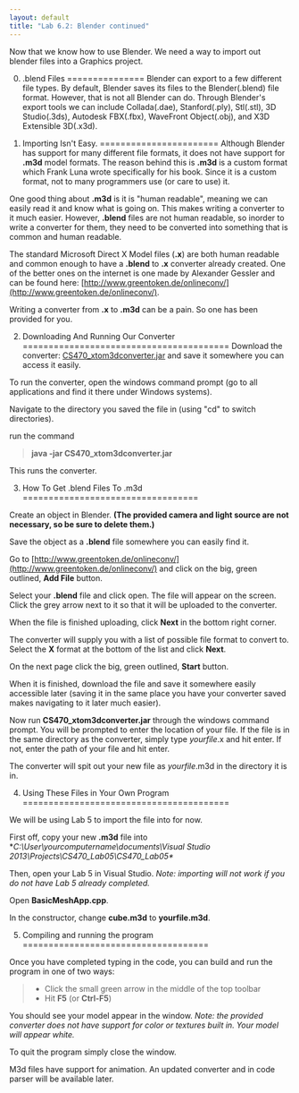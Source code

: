 ```yaml
---
layout: default
title: "Lab 6.2: Blender continued"
---
```


Now that we know how to use Blender. We need a way to import out blender files into a Graphics project. 

0. .blend Files
===============
Blender can export to a few different file types. By default, Blender saves its files to the Blender(.blend) file format. However, that is not all Blender can do. Through Blender's export tools we can include Collada(.dae), Stanford(.ply), Stl(.stl), 3D Studio(.3ds), Autodesk FBX(.fbx), WaveFront Object(.obj), and X3D Extensible 3D(.x3d).

1. Importing Isn't Easy.
=======================
Although Blender has support for many different file formats, it does not have support for **.m3d** model formats. The reason behind this is **.m3d** is a custom format which Frank Luna wrote specifically for his book. Since it is a custom format, not to many programmers use (or care to use) it. 

One good thing about **.m3d** is it is "human readable", meaning we can easily read it and know what is going on. This makes writing a converter to it much easier. However, **.blend** files are not human readable, so inorder to write a converter for them, they need to be converted into something that is common and human readable. 

The standard Microsoft Direct X Model files (**.x**) are both human readable and common enough to have a **.blend** to **.x** converter already created. One of the better ones on the internet is one made by Alexander Gessler and can be found here: [http://www.greentoken.de/onlineconv/](http://www.greentoken.de/onlineconv/).  

Writing a converter from **.x** to **.m3d** can be a pain. So one has been provided for you.  

2. Downloading And Running Our Converter
========================================
Download the converter: [CS470\_xtom3dconverter.jar](src/CS470_xtom3dconverter.jar) and save it somewhere you can access it easily. 

To run the converter, open the windows command prompt (go to all applications and find it there under Windows systems). 

Navigate to the directory you saved the file in (using "cd" to switch directories).

run the command 

> **java -jar CS470_xtom3dconverter.jar**

This runs the converter.

3. How To Get .blend Files To .m3d
================================== 

Create an object in Blender. **(The provided camera and light source are not necessary, so be sure to delete them.)** 

Save the object as a **.blend** file somewhere you can easily find it.

Go to [http://www.greentoken.de/onlineconv/](http://www.greentoken.de/onlineconv/) and click on the big, green outlined, **Add File** button. 

Select your **.blend** file and click open. The file will appear on the screen. Click the grey arrow next to it so that it will be uploaded to the converter. 

When the file is finished uploading, click **Next** in the bottom right corner. 

The converter will supply you with a list of possible file format to convert to. Select the **X** format at the bottom of the list and click **Next**. 

On the next page click the big, green outlined, **Start** button. 

When it is finished, download the file and save it somewhere easily accessible later (saving it in the same place you have your converter saved makes navigating to it later much easier). 

Now run **CS470_xtom3dconverter.jar** through the windows command prompt. You will be prompted to enter the location of your file. If the file is in the same directory as the converter, simply type *yourfile*.x and hit enter. If not, enter the path of your file and hit enter.

The converter will spit out your new file as *yourfile*.m3d in the directory it is in. 

4. Using These Files in Your Own Program
========================================

We will be using Lab 5 to import the file into for now. 

First off, copy your new **.m3d** file into **C:\User\yourcomputername\documents\Visual Studio 2013\Projects\CS470_Lab05\CS470_Lab05\**

Then, open your Lab 5 in Visual Studio. *Note: importing will not work if you do not have Lab 5 already completed.*

Open **BasicMeshApp.cpp**.

In the constructor, change **cube.m3d** to **yourfile.m3d**. 

5. Compiling and running the program
====================================

Once you have completed typing in the code, you can build and run the program in one of two ways:

> -   Click the small green arrow in the middle of the top toolbar
> -   Hit **F5** (or **Ctrl-F5**)

You should see your model appear in the window. *Note: the provided converter does not have support for color or textures built in. Your model will appear white.*

To quit the program simply close the window.

M3d files have support for animation. An updated converter and in code parser will be available later. 



 




